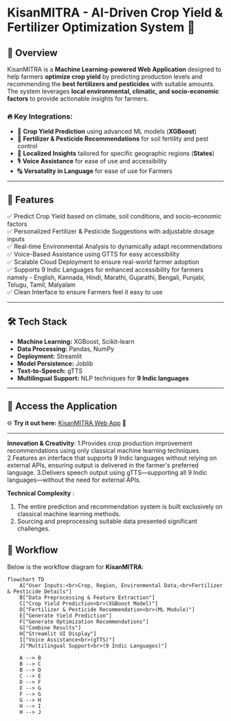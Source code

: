 # KisanMITRA - AI-Driven Crop Yield & Fertilizer Optimization System 🌾

## 🚀 Overview
KisanMITRA is a **Machine Learning-powered Web Application** designed to help farmers **optimize crop yield** by predicting production levels and recommending the **best fertilizers and pesticides** with suitable amounts. The system leverages **local environmental, climatic, and socio-economic factors** to provide actionable insights for farmers.

### 🔥 Key Integrations:
- 🌿 **Crop Yield Prediction** using advanced ML models (**XGBoost**)
- 🧪 **Fertilizer & Pesticide Recommendations** for soil fertility and pest control
- 📍 **Localized Insights** tailored for specific geographic regions (**States**)
- 🎙 **Voice Assistance** for ease of use and accessibility
- 🔠 **Versatality in Language** for ease of use for Farmers

---

## 🌟 Features
✅ Predict Crop Yield based on climate, soil conditions, and socio-economic factors  
✅ Personalized Fertilizer & Pesticide Suggestions with adjustable dosage inputs  
✅ Real-time Environmental Analysis to dynamically adapt recommendations  
✅ Voice-Based Assistance using GTTS for easy accessibility  
✅ Scalable Cloud Deployment to ensure real-world farmer adoption  
✅ Supports 9 Indic Languages for enhanced accessibility for farmers  
   namely - English, Kannada, Hindi, Marathi, Gujarathi, Bengali, Punjabi, Telugu, Tamil, Malyalam  
✅ Clean Interface to ensure Farmers feel it easy to use

---

## 🛠️ Tech Stack
- **Machine Learning:** XGBoost, Scikit-learn  
- **Data Processing:** Pandas, NumPy  
- **Deployment:** Streamlit  
- **Model Persistence:** Joblib  
- **Text-to-Speech:** gTTS  
- **Multilingual Support:** NLP techniques for **9 Indic languages**  

---

## 🔗 Access the Application
🌐 **Try it out here:** [KisanMITRA Web App](https://kisanmitra.streamlit.app/) 🚜

---
**Innovation & Creativity**:
1.Provides crop production improvement recommendations using only classical machine learning techniques.
2.Features an interface that supports 9 Indic languages without relying on external APIs, ensuring output is delivered in the farmer's preferred language.
3.Delivers speech output using gTTS—supporting all 9 Indic languages—without the need for external APIs.

**Technical Complexity** :
1. The entire prediction and recommendation system is built exclusively on classical machine learning methods.
2. Sourcing and preprocessing suitable data presented significant challenges.


## 🔄 Workflow

Below is the workflow diagram for **KisanMITRA**:

```mermaid
flowchart TD
    A["User Inputs:<br>Crop, Region, Environmental Data,<br>Fertilizer & Pesticide Details"]
    B["Data Preprocessing & Feature Extraction"]
    C["Crop Yield Prediction<br>(XGBoost Model)"]
    D["Fertilizer & Pesticide Recommendation<br>(ML Module)"]
    E["Generate Yield Prediction"]
    F["Generate Optimization Recommendations"]
    G["Combine Results"]
    H["Streamlit UI Display"]
    I["Voice Assistance<br>(gTTS)"]
    J["Multilingual Support<br>(9 Indic Languages)"]

    A --> B
    B --> C
    B --> D
    C --> E
    D --> F
    E --> G
    F --> G
    G --> H
    H --> I
    H --> J
